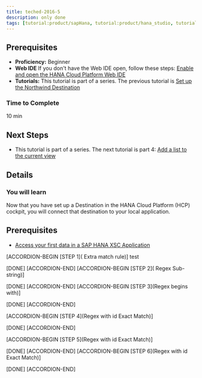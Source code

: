 ```yaml
---
title: teched-2016-5
description: only done 
tags: [tutorial:product/sapHana, tutorial:product/hana_studio, tutorial:technology/sql, tutorial:technology/amazon_aws, tutorial:product/hcp, tutorial:interest/gettingstarted, tutorial:product/hcp_web_workbench]
---
```


## Prerequisites  
 - **Proficiency:** Beginner 
 - **Web IDE** If you don't have the Web IDE open, follow these steps: [Enable and open the HANA Cloud Platform Web IDE](https://go.sap.com/developer/tutorials/sapui5-webide-open-webide.html)
 - **Tutorials:** This tutorial is part of a series.  The previous tutorial is [Set up the Northwind Destination](https://go.sap.com/developer/tutorials/hcp-create-destination.html)

### Time to Complete
10 min

## Next Steps
 - This tutorial is part of a series.  The next tutorial is part 4: [Add a list to the current view](https://go.sap.com/developer/tutorials/sapui5-webide-add-list.html)
  

## Details
### You will learn  
Now that you have set up a Destination in the HANA Cloud Platform (HCP) cockpit, you will connect that destination to your local application.    

## Prerequisites  
- [Access your first data in a SAP HANA XSC Application](http://go.sap.com/developer/tutorials/hana-data-access-authorizations.html)

 [ACCORDION-BEGIN [STEP 1]( Extra match rule)] 
 test
 
[DONE]
 [ACCORDION-END]
 [ACCORDION-BEGIN [STEP 2]( Regex Sub-string)] 

 [DONE]
 [ACCORDION-END]
  [ACCORDION-BEGIN [STEP 3](Regex begins with)] 

 [DONE]
 [ACCORDION-END]
 
  [ACCORDION-BEGIN [STEP 4](Regex with id Exact Match)] 

 [DONE]
 [ACCORDION-END]
 
   [ACCORDION-BEGIN [STEP 5](Regex with id Exact Match)] 

 [DONE]
 [ACCORDION-END]
   [ACCORDION-BEGIN [STEP 6](Regex with id Exact Match)] 

 [DONE]
 [ACCORDION-END]
